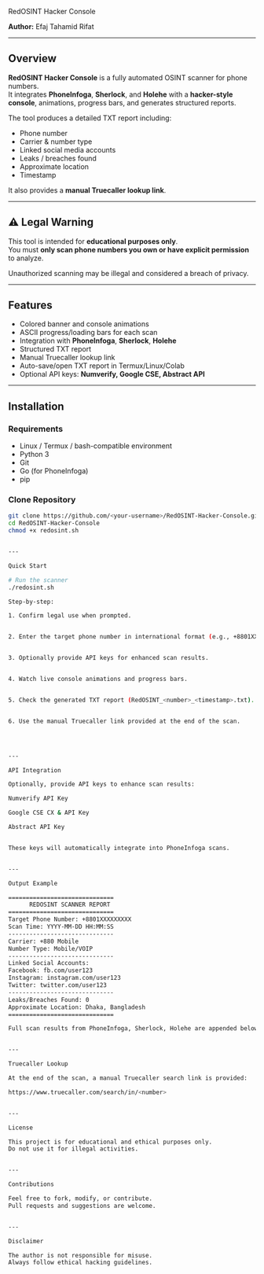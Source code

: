 RedOSINT Hacker Console

**Author:** Efaj Tahamid Rifat  

---

## Overview

**RedOSINT Hacker Console** is a fully automated OSINT scanner for phone numbers.  
It integrates **PhoneInfoga**, **Sherlock**, and **Holehe** with a **hacker-style console**, animations, progress bars, and generates structured reports.  

The tool produces a detailed TXT report including:

- Phone number  
- Carrier & number type  
- Linked social media accounts  
- Leaks / breaches found  
- Approximate location  
- Timestamp  

It also provides a **manual Truecaller lookup link**.

---

## ⚠️ Legal Warning

This tool is intended for **educational purposes only**.  
You must **only scan phone numbers you own or have explicit permission** to analyze.  

Unauthorized scanning may be illegal and considered a breach of privacy.

---

## Features

- Colored banner and console animations  
- ASCII progress/loading bars for each scan  
- Integration with **PhoneInfoga**, **Sherlock**, **Holehe**  
- Structured TXT report  
- Manual Truecaller lookup link  
- Auto-save/open TXT report in Termux/Linux/Colab  
- Optional API keys: **Numverify, Google CSE, Abstract API**

---

## Installation

### Requirements

- Linux / Termux / bash-compatible environment  
- Python 3  
- Git  
- Go (for PhoneInfoga)  
- pip  

### Clone Repository

```bash
git clone https://github.com/<your-username>/RedOSINT-Hacker-Console.git
cd RedOSINT-Hacker-Console
chmod +x redosint.sh


---

Quick Start

# Run the scanner
./redosint.sh

Step-by-step:

1. Confirm legal use when prompted.


2. Enter the target phone number in international format (e.g., +8801XXXXXXXXX).


3. Optionally provide API keys for enhanced scan results.


4. Watch live console animations and progress bars.


5. Check the generated TXT report (RedOSINT_<number>_<timestamp>.txt).


6. Use the manual Truecaller link provided at the end of the scan.




---

API Integration

Optionally, provide API keys to enhance scan results:

Numverify API Key

Google CSE CX & API Key

Abstract API Key


These keys will automatically integrate into PhoneInfoga scans.


---

Output Example

==============================
      REDOSINT SCANNER REPORT
==============================
Target Phone Number: +8801XXXXXXXXX
Scan Time: YYYY-MM-DD HH:MM:SS
------------------------------
Carrier: +880 Mobile
Number Type: Mobile/VOIP
------------------------------
Linked Social Accounts:
Facebook: fb.com/user123
Instagram: instagram.com/user123
Twitter: twitter.com/user123
------------------------------
Leaks/Breaches Found: 0
Approximate Location: Dhaka, Bangladesh
==============================

Full scan results from PhoneInfoga, Sherlock, Holehe are appended below this summary.


---

Truecaller Lookup

At the end of the scan, a manual Truecaller search link is provided:

https://www.truecaller.com/search/in/<number>


---

License

This project is for educational and ethical purposes only.
Do not use it for illegal activities.


---

Contributions

Feel free to fork, modify, or contribute.
Pull requests and suggestions are welcome.


---

Disclaimer

The author is not responsible for misuse.
Always follow ethical hacking guidelines.
